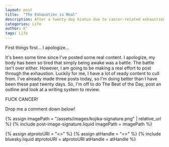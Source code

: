 ```yaml
---
layout: post
title:  "The Exhaustion is Real"
description: After a twenty-day hiatus due to cancer-related exhaustion, I'm pushing through to bring content back to the blog. While the battle with fatigue continues, I'm determined to keep posting - thankfully, I have plenty of material ready to share. I've already managed three posts today and am planning more, including a Beat of the Day, an outline, and a writing system review. The struggle is real, but so is my commitment to keep this blog going.
categories: Life
author: K°
tags: Life
---
```

First things first... I apologize...

It's been some time since I've posted some real content. I apologize, my body has been so tired that simply being awake was a battle. The battle isn't over either. However, I am going to be making a real effort to post through the exhaustion. Luckily for me, I have a lot of ready content to cull from. I've already made three posts today, so I'm doing better than I have been these past twenty days. So, I'm off to do The Beat of the Day, post an outline and look at a writing system to review.

FUCK CANCER!

Drop me a comment down below!

<!-- signature -->
{% assign imagePath = "/assets/images/kojika-signature.png" | relative_url %}
{% include post-image-signature.liquid imagePath = imagePath %}

<!-- comments -->
{% assign atprotoURI = "<<atprotoURI>>" %}
{% assign atHandle = "<<atHandle>>" %}
{% include bluesky.liquid atprotoURI = atprotoURI atHandle = atHandle %}